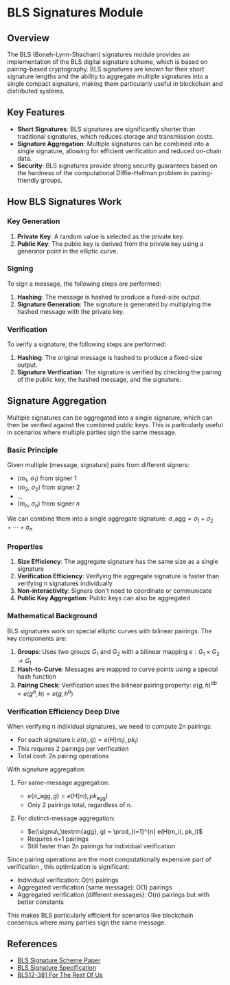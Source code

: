 # BLS Signatures Module

## Overview

The BLS (Boneh-Lynn-Shacham) signatures module provides an implementation of the BLS digital signature scheme, which is based on pairing-based cryptography. BLS signatures are known for their short signature lengths and the ability to aggregate multiple signatures into a single compact signature, making them particularly useful in blockchain and distributed systems.

## Key Features

- **Short Signatures**: BLS signatures are significantly shorter than traditional signatures, which reduces storage and transmission costs.
- **Signature Aggregation**: Multiple signatures can be combined into a single signature, allowing for efficient verification and reduced on-chain data.
- **Security**: BLS signatures provide strong security guarantees based on the hardness of the computational Diffie-Hellman problem in pairing-friendly groups.

## How BLS Signatures Work

### Key Generation

1. **Private Key**: A random value is selected as the private key.
2. **Public Key**: The public key is derived from the private key using a generator point in the elliptic curve.

### Signing

To sign a message, the following steps are performed:

1. **Hashing**: The message is hashed to produce a fixed-size output.
2. **Signature Generation**: The signature is generated by multiplying the hashed message with the private key.

### Verification

To verify a signature, the following steps are performed:

1. **Hashing**: The original message is hashed to produce a fixed-size output.
2. **Signature Verification**: The signature is verified by checking the pairing of the public key, the hashed message, and the signature.

## Signature Aggregation

Multiple signatures can be aggregated into a single signature, which can then be verified against the combined public keys. This is particularly useful in scenarios where multiple parties sign the same message.

### Basic Principle
Given multiple (message, signature) pairs from different signers:
- ($m_1$, $\sigma_1$) from signer 1
- ($m_2$, $\sigma_2$) from signer 2
- ...
- ($m_n$, $\sigma_n$) from signer $n$

We can combine them into a single aggregate signature: $\sigma\_\textrm{agg}= \sigma_1 + \sigma_2 + \cdots + \sigma_n$

### Properties
1. **Size Efficiency**: The aggregate signature has the same size as a single signature
2. **Verification Efficiency**: Verifying the aggregate signature is faster than verifying n signatures individually
3. **Non-interactivity**: Signers don't need to coordinate or communicate
4. **Public Key Aggregation**: Public keys can also be aggregated

### Mathematical Background

BLS signatures work on special elliptic curves with bilinear pairings. The key components are:

1. **Groups**: Uses two groups $G_1$ and $G_2$ with a bilinear mapping $e: G_1 \times G_2 \to G_t$
2. **Hash-to-Curve**: Messages are mapped to curve points using a special hash function
3. **Pairing Check**: Verification uses the bilinear pairing property: $e(g,h)^{ab} = e(g^a,h) = e(g,h^b)$


### Verification Efficiency Deep Dive

When verifying n individual signatures, we need to compute 2n pairings:
- For each signature i: $e(\sigma_i, g) = e(H(m_i), pk_i)$
- This requires 2 pairings per verification
- Total cost: 2n pairing operations

With signature aggregation:
1. For same-message aggregation:
   - $e(\sigma\_\textrm{agg}, g) = e(H(m), pk_\textrm{agg})$
   - Only 2 pairings total, regardless of n.
   
2. For distinct-message aggregation:
   - $e(\sigma\_\textrm{agg}, g) = \prod_{i=1}^{n} e(H(m_i), pk_i)$
   - Requires n+1 pairings
   - Still faster than 2n pairings for individual verification

Since pairing operations are the most computationally expensive part of verification , this optimization is significant:

- Individual verification: O(n) pairings
- Aggregated verification (same message): O(1) pairings
- Aggregated verification (different messages): O(n) pairings but with better constants

This makes BLS particularly efficient for scenarios like blockchain consensus where 
many parties sign the same message.

## References

- [BLS Signature Scheme Paper](https://www.iacr.org/archive/asiacrypt2001/22480516.pdf)
- [BLS Signature Specification](https://tools.ietf.org/html/draft-irtf-cfrg-bls-signature)
- [BLS12-381 For The Rest Of Us](https://hackmd.io/@benjaminion/bls12-381) 